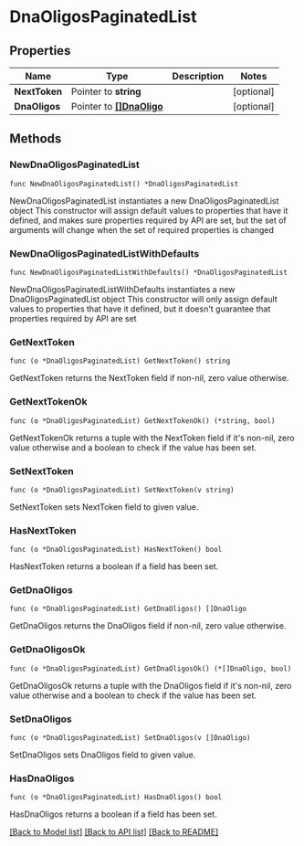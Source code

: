 # DnaOligosPaginatedList

## Properties

Name | Type | Description | Notes
------------ | ------------- | ------------- | -------------
**NextToken** | Pointer to **string** |  | [optional] 
**DnaOligos** | Pointer to [**[]DnaOligo**](DnaOligo.md) |  | [optional] 

## Methods

### NewDnaOligosPaginatedList

`func NewDnaOligosPaginatedList() *DnaOligosPaginatedList`

NewDnaOligosPaginatedList instantiates a new DnaOligosPaginatedList object
This constructor will assign default values to properties that have it defined,
and makes sure properties required by API are set, but the set of arguments
will change when the set of required properties is changed

### NewDnaOligosPaginatedListWithDefaults

`func NewDnaOligosPaginatedListWithDefaults() *DnaOligosPaginatedList`

NewDnaOligosPaginatedListWithDefaults instantiates a new DnaOligosPaginatedList object
This constructor will only assign default values to properties that have it defined,
but it doesn't guarantee that properties required by API are set

### GetNextToken

`func (o *DnaOligosPaginatedList) GetNextToken() string`

GetNextToken returns the NextToken field if non-nil, zero value otherwise.

### GetNextTokenOk

`func (o *DnaOligosPaginatedList) GetNextTokenOk() (*string, bool)`

GetNextTokenOk returns a tuple with the NextToken field if it's non-nil, zero value otherwise
and a boolean to check if the value has been set.

### SetNextToken

`func (o *DnaOligosPaginatedList) SetNextToken(v string)`

SetNextToken sets NextToken field to given value.

### HasNextToken

`func (o *DnaOligosPaginatedList) HasNextToken() bool`

HasNextToken returns a boolean if a field has been set.

### GetDnaOligos

`func (o *DnaOligosPaginatedList) GetDnaOligos() []DnaOligo`

GetDnaOligos returns the DnaOligos field if non-nil, zero value otherwise.

### GetDnaOligosOk

`func (o *DnaOligosPaginatedList) GetDnaOligosOk() (*[]DnaOligo, bool)`

GetDnaOligosOk returns a tuple with the DnaOligos field if it's non-nil, zero value otherwise
and a boolean to check if the value has been set.

### SetDnaOligos

`func (o *DnaOligosPaginatedList) SetDnaOligos(v []DnaOligo)`

SetDnaOligos sets DnaOligos field to given value.

### HasDnaOligos

`func (o *DnaOligosPaginatedList) HasDnaOligos() bool`

HasDnaOligos returns a boolean if a field has been set.


[[Back to Model list]](../README.md#documentation-for-models) [[Back to API list]](../README.md#documentation-for-api-endpoints) [[Back to README]](../README.md)


